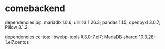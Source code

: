 # comebackend
dependencies pip:
mariadb 1.0.6;
urllib3 1.26.3;
pandas 1.1.5;
openpyxl 3.0.7;
Pillow 8.1.2;

dependencies centos:
libwebp-tools 0.3.0-7.el7;
MariaDB-shared 10.3.28-1.el7.centos